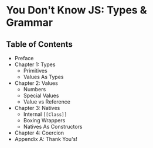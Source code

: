 # You Don't Know JS: Types & Grammar

## Table of Contents

* Preface
* Chapter 1: Types
	* Primitives
	* Values As Types
* Chapter 2: Values
	* Numbers
	* Special Values
	* Value vs Reference
* Chapter 3: Natives
	* Internal `[[Class]]`
	* Boxing Wrappers
	* Natives As Constructors
* Chapter 4: Coercion
* Appendix A: Thank You's!

